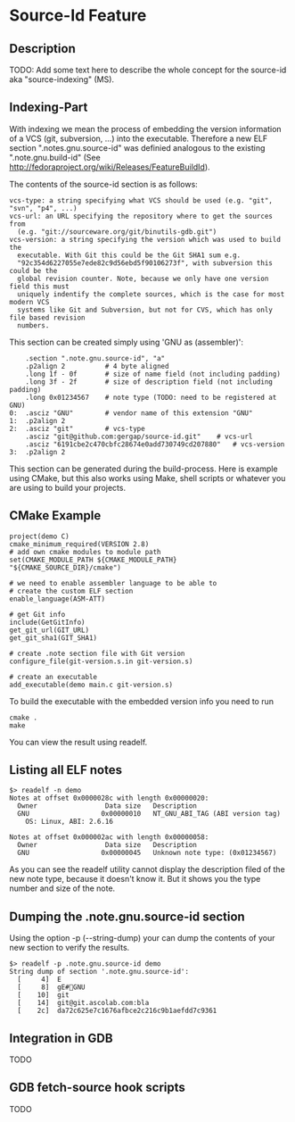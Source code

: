 Source-Id Feature
=================

Description
-----------

TODO: Add some text here to describe the whole concept for the source-id aka
"source-indexing" (MS).

Indexing-Part
-------------

With indexing we mean the process of embedding the version information of a VCS
(git, subversion, ...) into the executable. Therefore a new ELF section
".notes.gnu.source-id" was definied analogous to the existing
".note.gnu.build-id" (See
http://fedoraproject.org/wiki/Releases/FeatureBuildId).

The contents of the source-id section is as follows:

    vcs-type: a string specifying what VCS should be used (e.g. "git", "svn", "p4", ...)
    vcs-url: an URL specifying the repository where to get the sources from
      (e.g. "git://sourceware.org/git/binutils-gdb.git")
    vcs-version: a string specifying the version which was used to build the
      executable. With Git this could be the Git SHA1 sum e.g.
      "92c354d6227055e7ede82c9d56ebd5f90106273f", with subversion this could be the
      global revision counter. Note, because we only have one version field this must
      uniquely indentify the complete sources, which is the case for most modern VCS
      systems like Git and Subversion, but not for CVS, which has only file based revision
      numbers.

This section can be created simply using 'GNU as (assembler)':

        .section ".note.gnu.source-id", "a"
        .p2align 2          # 4 byte aligned
        .long 1f - 0f       # size of name field (not including padding)
        .long 3f - 2f       # size of description field (not including padding)
        .long 0x01234567    # note type (TODO: need to be registered at GNU)
    0:  .asciz "GNU"        # vendor name of this extension "GNU"
    1:  .p2align 2
    2:  .asciz "git"        # vcs-type
        .asciz "git@github.com:gergap/source-id.git"    # vcs-url
        .asciz "6191cbe2c470cbfc28674e0add730749cd207880"   # vcs-version
    3:  .p2align 2

This section can be generated during the build-process. Here is example using
CMake, but this also works using Make, shell scripts or whatever you are using to
build your projects.

CMake Example
-------------

    project(demo C)
    cmake_minimum_required(VERSION 2.8)
    # add own cmake modules to module path
    set(CMAKE_MODULE_PATH ${CMAKE_MODULE_PATH} "${CMAKE_SOURCE_DIR}/cmake")

    # we need to enable assembler language to be able to
    # create the custom ELF section
    enable_language(ASM-ATT)

    # get Git info
    include(GetGitInfo)
    get_git_url(GIT_URL)
    get_git_sha1(GIT_SHA1)

    # create .note section file with Git version
    configure_file(git-version.s.in git-version.s)

    # create an executable
    add_executable(demo main.c git-version.s)

To build the executable with the embedded version info you need to run

    cmake .
    make

You can view the result using readelf.

Listing all ELF notes
---------------------

    $> readelf -n demo
    Notes at offset 0x0000028c with length 0x00000020:
      Owner                 Data size	Description
      GNU                  0x00000010	NT_GNU_ABI_TAG (ABI version tag)
        OS: Linux, ABI: 2.6.16

    Notes at offset 0x000002ac with length 0x00000058:
      Owner                 Data size	Description
      GNU                  0x00000045	Unknown note type: (0x01234567)

As you can see the readelf utility cannot display the description filed of the
new note type, because it doesn't know it. But it shows you the type number and
size of the note.

Dumping the .note.gnu.source-id section
---------------------------------------

Using the option -p (--string-dump) your can dump the contents of your new
section to verify the results.

    $> readelf -p .note.gnu.source-id demo
    String dump of section '.note.gnu.source-id':
      [     4]  E
      [     8]  gE#GNU
      [    10]  git
      [    14]  git@git.ascolab.com:bla
      [    2c]  da72c625e7c1676afbce2c216c9b1aefdd7c9361

Integration in GDB
------------------

TODO

GDB fetch-source hook scripts
-----------------------------

TODO


